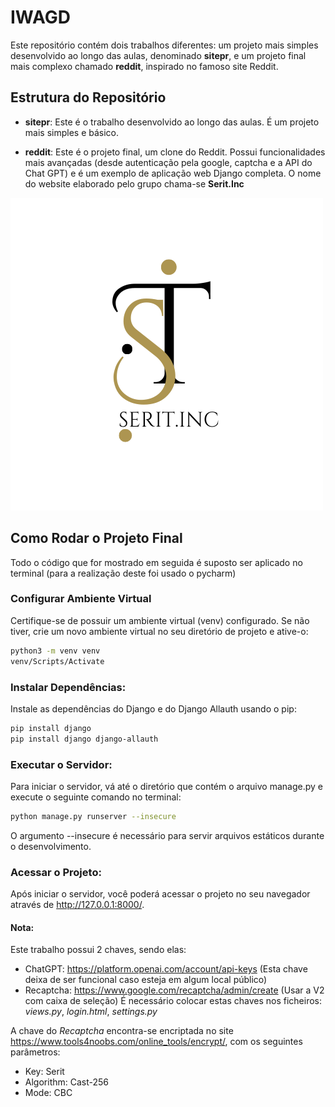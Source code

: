# IWAGD

Este repositório contém dois trabalhos diferentes: um projeto mais simples desenvolvido ao longo das aulas, denominado **sitepr**, e um projeto final mais complexo chamado **reddit**, inspirado no famoso site Reddit.

## Estrutura do Repositório

- **sitepr**: Este é o trabalho desenvolvido ao longo das aulas. É um projeto mais simples e básico.

- **reddit**: Este é o projeto final, um clone do Reddit. Possui funcionalidades mais avançadas (desde autenticação pela google, captcha e a API do Chat GPT) e é um exemplo de aplicação web Django completa. O nome do website elaborado pelo grupo chama-se **Serit.Inc**

![Logotipo do Website](Serit_5.png)

## Como Rodar o Projeto Final 
Todo o código que for mostrado em seguida é suposto ser aplicado no terminal (para a realização deste foi usado o pycharm)

### Configurar Ambiente Virtual

Certifique-se de possuir um ambiente virtual (venv) configurado. Se não tiver, crie um novo ambiente virtual no seu diretório de projeto e ative-o:

```bash
python3 -m venv venv
venv/Scripts/Activate
```

### Instalar Dependências:
Instale as dependências do Django e do Django Allauth usando o pip:

```bash
pip install django
pip install django django-allauth
```

### Executar o Servidor:
Para iniciar o servidor, vá até o diretório que contém o arquivo manage.py e execute o seguinte comando no terminal:

```bash
python manage.py runserver --insecure
```
O argumento --insecure é necessário para servir arquivos estáticos durante o desenvolvimento.

### Acessar o Projeto:
Após iniciar o servidor, você poderá acessar o projeto no seu navegador através de http://127.0.0.1:8000/.

#### Nota:
Este trabalho possui 2 chaves, sendo elas:
- ChatGPT: https://platform.openai.com/account/api-keys (Esta chave deixa de ser funcional caso esteja em algum local público)
- Recaptcha: https://www.google.com/recaptcha/admin/create (Usar a V2 com caixa de seleção)
É necessário colocar estas chaves nos ficheiros: *views.py*, *login.html*, *settings.py*

A chave do _Recaptcha_ encontra-se encriptada no site https://www.tools4noobs.com/online_tools/encrypt/, com os seguintes parâmetros:
- Key: Serit
- Algorithm: Cast-256
- Mode: CBC
